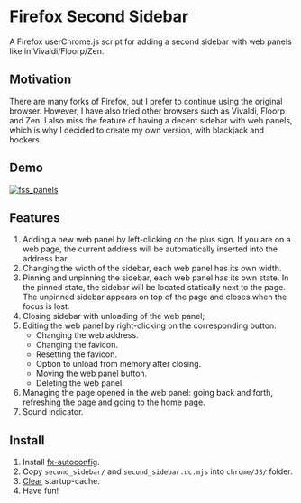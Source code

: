 # Firefox Second Sidebar

A Firefox userChrome.js script for adding a second sidebar with web panels like in Vivaldi/Floorp/Zen.

## Motivation

There are many forks of Firefox, but I prefer to continue using the original browser. However, I have also tried other browsers such as Vivaldi, Floorp and Zen. I also miss the feature of having a decent sidebar with web panels, which is why I decided to create my own version, with blackjack and hookers.

## Demo

[![fss_panels](https://github.com/user-attachments/assets/bc63aacb-228d-4a02-9042-533d28256448)](https://github.com/user-attachments/assets/1c578202-a24d-47dd-96b7-6ed2be02fb32)

## Features

1. Adding a new web panel by left-clicking on the plus sign. If you are on a web page, the current address will be automatically inserted into the address bar.
2. Changing the width of the sidebar, each web panel has its own width.
3. Pinning and unpinning the sidebar, each web panel has its own state. In the pinned state, the sidebar will be located statically next to the page. The unpinned sidebar appears on top of the page and closes when the focus is lost.
4. Closing sidebar with unloading of the web panel;
5. Editing the web panel by right-clicking on the corresponding button:
    - Changing the web address.
    - Changing the favicon.
    - Resetting the favicon.
    - Option to unload from memory after closing.
    - Moving the web panel button.
    - Deleting the web panel.
6. Managing the page opened in the web panel: going back and forth, refreshing the page and going to the home page.
7. Sound indicator.

## Install

1. Install [fx-autoconfig](https://github.com/MrOtherGuy/fx-autoconfig).
2. Copy `second_sidebar/` and `second_sidebar.uc.mjs` into `chrome/JS/` folder.
3. [Clear](https://github.com/MrOtherGuy/fx-autoconfig?tab=readme-ov-file#deleting-startup-cache) startup-cache.
4. Have fun!
